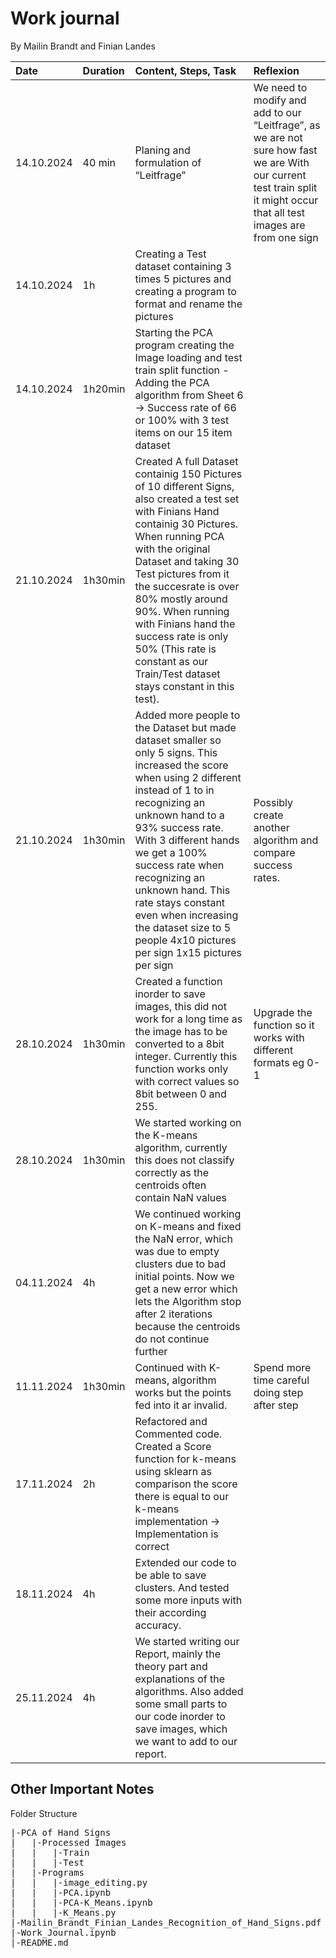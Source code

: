 # Work journal

By Mailin Brandt and Finian Landes

| Date | Duration | Content, Steps, Task | Reflexion |
| :--- | :--- | :--- | :--- |
| 14.10.2024 | 40 min  |  Planing and formulation of “Leitfrage” | We need to modify and add to our “Leitfrage”, as we are not sure how fast we are With our current test train split it might occur that all test images are from one sign |
| 14.10.2024 | 1h | Creating a Test dataset containing 3 times 5 pictures and creating a program to format and rename the pictures | |
| 14.10.2024 | 1h20min | Starting the PCA program creating the Image loading and test train split function - Adding the PCA algorithm from Sheet 6 -> Success rate of 66 or 100% with 3 test items on our 15 item dataset | |
| 21.10.2024 | 1h30min | Created A full Dataset containig 150 Pictures of 10 different Signs, also created a test set with Finians Hand containig 30 Pictures. When running PCA with the original Dataset and taking 30 Test pictures from it the succesrate is over 80% mostly around 90%. When running with Finians hand the success rate is only 50% (This rate is constant as our Train/Test dataset stays constant in this test). |  |
| 21.10.2024 | 1h30min | Added more people to the Dataset but made dataset smaller so only 5 signs. This increased the score when using 2 different instead of 1 to in recognizing an unknown hand to a 93% success rate. With 3 different hands we get a 100% success rate when recognizing an unknown hand. This rate stays constant even when increasing the dataset size to 5 people 4x10 pictures per sign 1x15 pictures per sign| Possibly create another algorithm and compare success rates.|
| 28.10.2024 | 1h30min | Created a function inorder to save images, this did not work for a long time as the image has to be converted to a 8bit integer. Currently this function works only with correct values so 8bit between 0 and 255.  | Upgrade the function so it works with different formats eg 0-1|
| 28.10.2024 | 1h30min  | We started working on the K-means algorithm, currently this does not classify correctly as the centroids often contain NaN values  |  |
| 04.11.2024 | 4h | We continued working on K-means and fixed the NaN error, which was due to empty clusters due to bad initial points. Now we get a new error which lets the Algorithm stop after 2 iterations because the centroids do not continue further | |
| 11.11.2024 | 1h30min | Continued with K-means, algorithm works but the points fed into it ar invalid. | Spend more time careful doing step after step |
| 17.11.2024 | 2h | Refactored and Commented code. Created a Score function for k-means using sklearn as comparison the score there is equal to our k-means implementation -> Implementation is correct | |
| 18.11.2024 | 4h | Extended our code to be able to save clusters. And tested some more inputs with their according accuracy. | |
| 25.11.2024 | 4h |We started writing our Report, mainly the theory part and explanations of the algorithms. Also added some small parts to our code inorder to save images, which we want to add to our report.| |

## Other Important Notes
Folder Structure
<pre>
|-PCA of Hand Signs  
|   |-Processed Images  
|   |   |-Train  
|   |   |-Test  
|   |-Programs  
|   |   |-image_editing.py  
|   |   |-PCA.ipynb  
|   |   |-PCA-K_Means.ipynb
|   |   |-K_Means.py  
|-Mailin_Brandt_Finian_Landes_Recognition_of_Hand_Signs.pdf
|-Work_Journal.ipynb
|-README.md
</pre>
